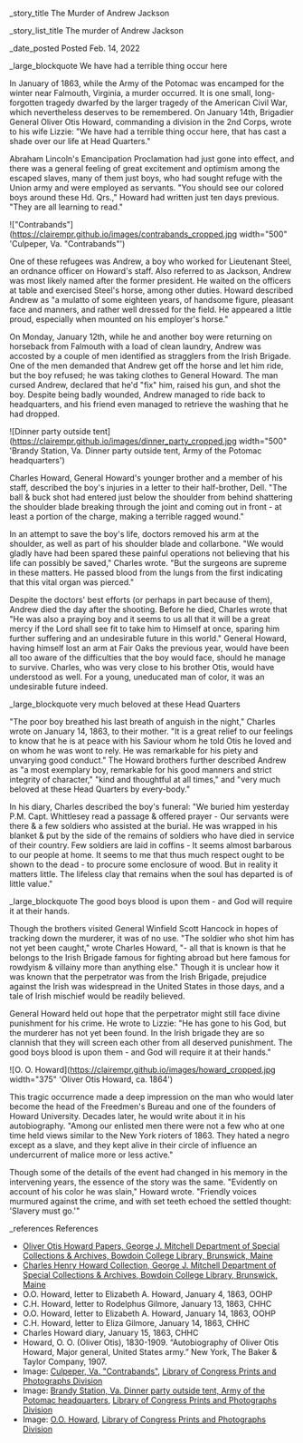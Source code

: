_story_title The Murder of Andrew Jackson

_story_list_title The murder of Andrew Jackson  

_date_posted Posted Feb. 14, 2022

_large_blockquote We have had a terrible thing occur here

In January of 1863, while the Army of the Potomac was encamped for the winter near Falmouth, Virginia, a murder occurred. It is one small, long-forgotten tragedy dwarfed by the larger tragedy of the American Civil War, which nevertheless deserves to be remembered. On January 14th, Brigadier General Oliver Otis Howard, commanding a division in the 2nd Corps, wrote to his wife Lizzie: "We have had a terrible thing occur here, that has cast a shade over our life at Head Quarters."

Abraham Lincoln's Emancipation Proclamation had just gone into effect, and there was a general feeling of great excitement and optimism among the escaped slaves, many of them just boys, who had sought refuge with the Union army and were employed as servants. "You should see our colored boys around these Hd. Qrs.," Howard had written just ten days previous. "They are all learning to read."

!["Contrabands"](https://clairempr.github.io/images/contrabands_cropped.jpg width="500" 'Culpeper, Va. "Contrabands"')

One of these refugees was Andrew, a boy who worked for Lieutenant Steel, an ordnance officer on Howard's staff. Also referred to as Jackson, Andrew was most likely named after the former president. He waited on the officers at table and exercised Steel's horse, among other duties. Howard described Andrew as "a mulatto of some eighteen years, of handsome figure, pleasant face and manners, and rather well dressed for the field. He appeared a little proud, especially when mounted on his employer's horse."

On Monday, January 12th, while he and another boy were returning on horseback from Falmouth with a load of clean laundry, Andrew was accosted by a couple of men identified as stragglers from the Irish Brigade. One of the men demanded that Andrew get off the horse and let him ride, but the boy refused; he was taking clothes to General Howard. The man cursed Andrew, declared that he'd "fix" him, raised his gun, and shot the boy. Despite being badly wounded, Andrew managed to ride back to headquarters, and his friend even managed to retrieve the washing that he had dropped.

![Dinner party outside tent](https://clairempr.github.io/images/dinner_party_cropped.jpg width="500" 'Brandy Station, Va. Dinner party outside tent, Army of the Potomac headquarters')

Charles Howard, General Howard's younger brother and a member of his staff, described the boy's injuries in a letter to their half-brother, Dell. "The ball & buck shot had entered just below the shoulder from behind shattering the shoulder blade breaking through the joint and coming out in front - at least a portion of the charge, making a terrible ragged wound."

In an attempt to save the boy's life, doctors removed his arm at the shoulder, as well as part of his shoulder blade and collarbone. "We would gladly have had been spared these painful operations not believing that his life can possibly be saved," Charles wrote. "But the surgeons are supreme in these matters. He passed blood from the lungs from the first indicating that this vital organ was pierced."

Despite the doctors' best efforts (or perhaps in part because of them), Andrew died the day after the shooting. Before he died, Charles wrote that "He was also a praying boy and it seems to us all that it will be a great mercy if the Lord shall see fit to take him to Himself at once, sparing him further suffering and an undesirable future in this world." General Howard, having himself lost an arm at Fair Oaks the previous year, would have been all too aware of the difficulties that the boy would face, should he manage to survive. Charles, who was very close to his brother Otis, would have understood as well. For a young, uneducated man of color, it was an undesirable future indeed.

_large_blockquote very much beloved at these Head Quarters

"The poor boy breathed his last breath of anguish in the night," Charles wrote on January 14, 1863, to their mother. "It is a great relief to our feelings to know that he is at peace with his Saviour whom he told Otis he loved and on whom he was wont to rely. He was remarkable for his piety and unvarying good conduct." The Howard brothers further described Andrew as "a most exemplary boy, remarkable for his good manners and strict integrity of character," "kind and thoughtful at all times," and "very much beloved at these Head Quarters by every-body."

In his diary, Charles described the boy's funeral: "We buried him yesterday P.M. Capt. Whittlesey read a passage & offered prayer - Our servants were there & a few soldiers who assisted at the burial. He was wrapped in his blanket & put by the side of the remains of soldiers who have died in service of their country. Few soldiers are laid in coffins - It seems almost barbarous to our people at home. It seems to me that thus much respect ought to be shown to the dead - to procure some enclosure of wood. But in reality it matters little. The lifeless clay that remains when the soul has departed is of little value."

_large_blockquote The good boys blood is upon them - and God will require it at their hands.

Though the brothers visited General Winfield Scott Hancock in hopes of tracking down the murderer, it was of no use. "The soldier who shot him has not yet been caught," wrote Charles Howard, "- all that is known is that he belongs to the Irish Brigade famous for fighting abroad but here famous for rowdyism & villainy more than anything else." Though it is unclear how it was known that the perpetrator was from the Irish Brigade, prejudice against the Irish was widespread in the United States in those days, and a tale of Irish mischief would be readily believed.

General Howard held out hope that the perpetrator might still face divine punishment for his crime. He wrote to Lizzie: "He has gone to his God, but the murderer has not yet been found. In the Irish brigade they are so clannish that they will screen each other from all deserved punishment. The good boys blood is upon them - and God will require it at their hands."

![O. O. Howard](https://clairempr.github.io/images/howard_cropped.jpg width="375" 'Oliver Otis Howard, ca. 1864')

This tragic occurrence made a deep impression on the man who would later become the head of the Freedmen's Bureau and one of the founders of Howard University. Decades later, he would write about it in his autobiography. "Among our enlisted men there were not a few who at one time held views similar to the New York rioters of 1863. They hated a negro except as a slave, and they kept alive in their circle of influence an undercurrent of malice more or less active."

Though some of the details of the event had changed in his memory in the intervening years, the essence of the story was the same. "Evidently on account of his color he was slain," Howard wrote. "Friendly voices murmured against the crime, and with set teeth echoed the settled thought: 'Slavery must go.'"

_references References
- <a href="https://library.bowdoin.edu/arch/mss/oohg.shtml">Oliver Otis Howard Papers, George J. Mitchell Department of Special Collections & Archives, Bowdoin College Library, Brunswick, Maine</a>
- <a href="https://library.bowdoin.edu/arch/mss/chhg.shtml">Charles Henry Howard Collection, George J. Mitchell Department of Special Collections & Archives, Bowdoin College Library, Brunswick, Maine</a>
- O.O. Howard, letter to Elizabeth A. Howard, January 4, 1863, OOHP
- C.H. Howard, letter to Rodelphus Gilmore, January 13, 1863, CHHC
- O.O. Howard, letter to Elizabeth A. Howard, January 14, 1863, OOHP
- C.H. Howard, letter to Eliza Gilmore, January 14, 1863, CHHC
- Charles Howard diary, January 15, 1863, CHHC
- Howard, O. O. (Oliver Otis), 1830-1909. “Autobiography of Oliver Otis Howard, Major general, United States army.” New York, The Baker & Taylor Company, 1907.
- Image: <a href="https://www.loc.gov/pictures/collection/cwp/item/2018666349/">Culpeper, Va. "Contrabands"</a>, <a href="https://www.loc.gov/pictures/">Library of Congress Prints and Photographs Division</a>
- Image: <a href="https://www.loc.gov/pictures/collection/cwp/item/2018666564/">Brandy Station, Va. Dinner party outside tent, Army of the Potomac headquarters</a>, <a href="https://www.loc.gov/pictures/">Library of Congress Prints and Photographs Division</a>
- Image: <a href="https://www.loc.gov/pictures/collection/cwp/item/2018669843/">O.O. Howard</a>, <a href="https://www.loc.gov/pictures/">Library of Congress Prints and Photographs Division</a>
